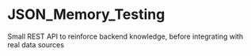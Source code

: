 # JSON_Memory_Testing
Small REST API to reinforce backend knowledge, before integrating with real data sources
